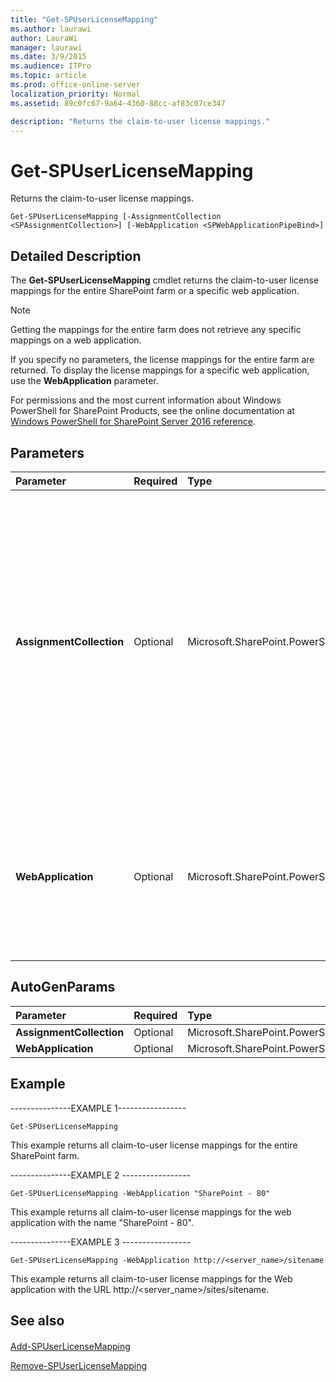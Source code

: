 ```yaml
---
title: "Get-SPUserLicenseMapping"
ms.author: laurawi
author: LauraWi
manager: laurawi
ms.date: 3/9/2015
ms.audience: ITPro
ms.topic: article
ms.prod: office-online-server
localization_priority: Normal
ms.assetid: 89c0fc67-9a64-4360-88cc-af83c07ce347

description: "Returns the claim-to-user license mappings."
---
```


# Get-SPUserLicenseMapping

Returns the claim-to-user license mappings.
  
```
Get-SPUserLicenseMapping [-AssignmentCollection <SPAssignmentCollection>] [-WebApplication <SPWebApplicationPipeBind>]
```

## Detailed Description

The **Get-SPUserLicenseMapping** cmdlet returns the claim-to-user license mappings for the entire SharePoint farm or a specific web application. 
  
> [!NOTE]
> Getting the mappings for the entire farm does not retrieve any specific mappings on a web application. 
  
If you specify no parameters, the license mappings for the entire farm are returned. To display the license mappings for a specific web application, use the **WebApplication** parameter. 
  
For permissions and the most current information about Windows PowerShell for SharePoint Products, see the online documentation at [Windows PowerShell for SharePoint Server 2016 reference](https://go.microsoft.com/fwlink/p/?LinkId=671715).
  
## Parameters

|**Parameter**|**Required**|**Type**|**Description**|
|:-----|:-----|:-----|:-----|
|**AssignmentCollection** <br/> |Optional  <br/> |Microsoft.SharePoint.PowerShell.SPAssignmentCollection  <br/> |Manages objects for the purpose of proper disposal. Use of objects, such as **SPWeb** or **SPSite**, can use large amounts of memory and use of these objects in Windows PowerShell scripts requires proper memory management. Using the **SPAssignment** object, you can assign objects to a variable and dispose of the objects after they are needed to free up memory. When **SPWeb**, **SPSite**, or **SPSiteAdministration** objects are used, the objects are automatically disposed of if an assignment collection or the **Global** parameter is not used.  <br/> > [!NOTE]> When the **Global** parameter is used, all objects are contained in the global store. If objects are not immediately used, or disposed of by using the **Stop-SPAssignment** command, an out-of-memory scenario can occur.           |
|**WebApplication** <br/> |Optional  <br/> |Microsoft.SharePoint.PowerShell.SPWebApplicationPipeBind  <br/> |Specifies the URL, GUID, web application name, or instance of a web application object from which to get the user license mappings. The type must be an URL in the form http://server_name or http://server_name/sites/sitename, a valid GUID (for example, 12345678-90ab-cdef-1234-567890bcdefgh), a web application name (that is, SharePoint - 80), or an instance of a web application object.  <br/> |
   
## AutoGenParams

|**Parameter**|**Required**|**Type**|**Description**|
|:-----|:-----|:-----|:-----|
|**AssignmentCollection** <br/> |Optional  <br/> |Microsoft.SharePoint.PowerShell.SPAssignmentCollection  <br/> ||
|**WebApplication** <br/> |Optional  <br/> |Microsoft.SharePoint.PowerShell.SPWebApplicationPipeBind  <br/> ||
   
## Example

---------------EXAMPLE 1-----------------
  
```
Get-SPUserLicenseMapping
```

This example returns all claim-to-user license mappings for the entire SharePoint farm.
  
---------------EXAMPLE 2 -----------------
  
```
Get-SPUserLicenseMapping -WebApplication "SharePoint - 80"
```

This example returns all claim-to-user license mappings for the web application with the name "SharePoint - 80".
  
---------------EXAMPLE 3 -----------------
  
```
Get-SPUserLicenseMapping -WebApplication http://<server_name>/sitename
```

This example returns all claim-to-user license mappings for the Web application with the URL http://\<server_name\>/sites/sitename.
  
## See also

#### 

[Add-SPUserLicenseMapping](add-spuserlicensemapping.md)
  
[Remove-SPUserLicenseMapping](remove-spuserlicensemapping.md)

